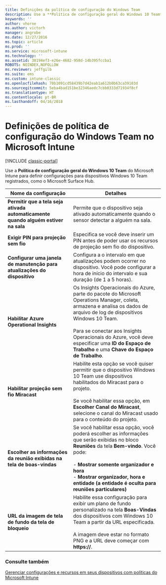 ```yaml
---
title: Definições da política de configuração do Windows Team
description: Use a **Política de configuração geral do Windows 10 Team** do Microsoft Intune para definir configurações para dispositivos Windows 10 Team registrados, como o Microsoft Surface Hub.
keywords: ''
author: vhorne
ms.author: victorh
manager: angrobe
ms.date: 12/27/2016
ms.topic: article
ms.prod: ''
ms.service: microsoft-intune
ms.technology: ''
ms.assetid: 38194ef3-e26e-4682-958d-14b395fccba1
ROBOTS: NOINDEX,NOFOLLOW
ms.reviewer: jeffgilb
ms.suite: ems
ms.custom: intune-classic
ms.openlocfilehash: 70b1091cd58439b7d42eab1a612b0b63ca39103d
ms.sourcegitcommit: 5eba4bad151be32346aedc7cbb0333d71934f8cf
ms.translationtype: HT
ms.contentlocale: pt-BR
ms.lasthandoff: 04/16/2018
---
```

# <a name="windows-team-configuration-policy-settings-in-microsoft-intune"></a>Definições de política de configuração do Windows Team no Microsoft Intune

[!INCLUDE [classic-portal](../includes/classic-portal.md)]

Use a **Política de configuração geral do Windows 10 Team** do Microsoft Intune para definir configurações para dispositivos Windows 10 Team registrados, como o Microsoft Surface Hub.


|                                  Nome da configuração                                   |                                                                                                                                                                Detalhes                                                                                                                                                                |
|---------------------------------------------------------------------------------|---------------------------------------------------------------------------------------------------------------------------------------------------------------------------------------------------------------------------------------------------------------------------------------------------------------------------------------|
|  <strong>Permitir que a tela seja ativada automaticamente quando alguém estiver na sala</strong>   |                                                                                                                         Permite que o dispositivo seja ativado automaticamente quando o sensor detectar a alguém na sala.                                                                                                                          |
|              <strong>Exigir PIN para projeção sem fio</strong>               |                                                                                                             Especifica se você deve inserir um PIN antes de poder usar os recursos de projeção sem fio do dispositivo.                                                                                                             |
|          <strong>Configurar uma janela de manutenção para atualizações do dispositivo</strong>           |                                                                                          Configura a o intervalo em que atualizações podem ocorrer no dispositivo. Você pode configurar a hora de início do intervalo e sua duração (de 1 a 5 horas).                                                                                           |
|               <strong>Habilitar Azure Operational Insights</strong>                |                  Os Insights Operacionais do Azure, parte do pacote do Microsoft Operations Manager, coleta, armazena e analisa os dados de arquivo de log de dispositivos Windows 10 Team.<br /><br />Para se conectar aos Insights Operacionais do Azure, você deve especificar uma <strong>ID do Espaço de Trabalho</strong> e uma <strong>Chave do Espaço de Trabalho</strong>.                   |
|              <strong>Habilitar projeção sem fio Miracast</strong>               |                                          Habilite esta opção se você quiser permitir que o dispositivo Windows 10 Team use dispositivos habilitados do Miracast para o projeto.<br /><br />Se você habilitar essa opção, em <strong>Escolher Canal do Miracast</strong>, selecione o canal do Miracast usado para o conteúdo do projeto.                                           |
| <strong>Escolher as informações da reunião exibidas na tela de boas-vindas</strong> | Se você habilitar essa opção, você poderá escolher as informações que serão exibidas no bloco <strong>Reuniões</strong> da tela <strong>Bem-vindo</strong>. Você pode:<br /><br />-   <strong>Mostrar somente organizador e hora</strong><br />-   <strong>Mostrar organizador, hora e entidade (a entidade é oculta para reuniões particulares)</strong> |
|                <strong>URL da imagem de tela de fundo da tela de bloqueio</strong>                 |                                           Habilite essa configuração para exibir um plano de fundo personalizado na tela <strong>Boas-Vindas</strong> dos dispositivos com Windows 10 Team a partir da URL especificada.<br /><br />A imagem deve estar no formato PNG e a URL deve começar com <strong>https://</strong>.                                            |

### <a name="see-also"></a>Consulte também
[Gerenciar configurações e recursos em seus dispositivos com políticas do Microsoft Intune](manage-settings-and-features-on-your-devices-with-microsoft-intune-policies.md)

